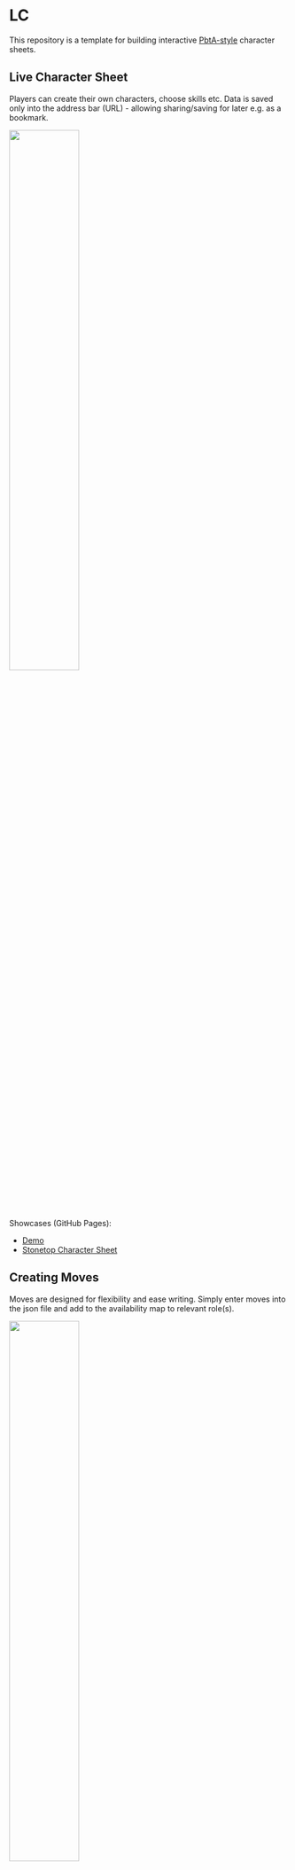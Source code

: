 # LC
This repository is a template for building interactive [PbtA-style](https://en.wikipedia.org/wiki/Powered_by_the_Apocalypse?utm_source=chatgpt.com) character sheets.

## Live Character Sheet

Players can create their own characters, choose skills etc. Data is saved only into the address bar (URL) - allowing sharing/saving for later e.g. as a bookmark.

<a href="https://tznind.github.io/st/cs.html?name=Inigo+Montoya&player=Thomas&role=Fox&move_l1a2b3=1&move_d4e5f6=1&takefrom_d4e5f6_role=The+Ranger&takefrom_d4e5f6_move=rg002&move_rg002=1&ac_nm=Foxy+Fox&ac_dt=messy&strength=1&dexterity=2&intelligence=1&wisdom=0">
<img width="50%" src="https://github.com/user-attachments/assets/9d21b4b4-6b42-4f22-a740-c78015beb577"/>
</a>

Showcases (GitHub Pages):
- [Demo](https://tznind.github.io/st/lc.html)
- [Stonetop Character Sheet](https://tznind.github.io/st/cs.html)

## Creating Moves

Moves are designed for flexibility and ease writing. Simply enter moves into the json file and add to the availability map to relevant role(s).

<a href="https://github.com/tznind/st/tree/main/data/moves"/>
<img width="50%" src="https://github.com/user-attachments/assets/d8efa576-ee04-4549-9699-ae3caa280952"/>
</a>

_All moves are defined in json files with schemas for helpful autocompletion_

## Getting Started

To create your own game system:

- Create a new repository using this template

<img width="132" height="82" alt="GitHub template button" src="https://github.com/user-attachments/assets/6c97f925-6db8-4687-ba26-101705bf736e" />

- Update the JSON files in the [data](./data) folder with your content.  
- Enable **GitHub Pages** in your repository settings (Settings=>Pages).
- Visit your sheet at:  

```
https://your_name.github.io/your_repository_name/cs.html
```

## Powered by the Apocalypse

You can read more about Powered by the Apocalypse, including their permissive license terms, here:

https://lumpley.games/2023/11/22/what-is-pbta/
The system will automatically load the moves file and make the role available.


## Sync changes

If after using the template, if find new features have been added that you want to sync into your repository run the following to sync changes:

```
git remote add upstream https://github.com/tznind/lc
git fetch upstream

git checkout main
git merge upstream/main --allow-unrelated-histories
```

(for merge conflicts e.g. in data folder - always keep your own changes and discard incoming)

## Testing Locally

To run the page locally (i.e. not in GitHub Pages) you can use any of:

```powershell
# Python
python -m http.server 8000

# Node.js
npx serve .

# PHP  
php -S localhost:8000
```

Then visit `http://localhost:8000/cs.html`

### Adding New Roles

To add a new role with moves:

1. Create a JSON file in `data/moves/` (e.g., `data/moves/new-role.json`)
2. Add the role to `data/availability.json` with a `_movesFile` property:

```json
"New Role": {
  "_movesFile": "data/moves/new-role.json",
  "move1": true,
  "move2": false
}
```
